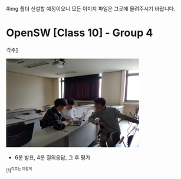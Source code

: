 #img 폴더 신설할 예정이오니 모든 이미지 파일은 그곳에 올려주시기 바랍니다.


OpenSW [Class 10] - Group 4
===========================
각주[1](#footnote_1)

<img width="360" height="240" src="./blue-04-4.jpg"></img>
 * 6분 발표, 4분 질의응답, 그 후 평가
 
 
<sup id="footnote_1">[1]<sup>각주는 이렇게
